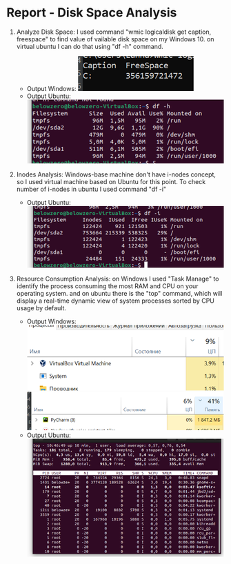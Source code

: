 # Report - Disk Space Analysis

1. Analyze Disk Space: I used command "wmic logicaldisk get caption, freespace" to find value of vailable disk space on my Windows 10. on virtual ubuntu I can do that using "df -h" command.
     - Output Windows: ![windows_output](https://github.com/MinusOne-1/DevOps_labs/blob/lab6_solution/lab6/DiskSpaceAnalysis_images/t1_p1_win_out.png)
     - Output Ubuntu: ![ubuntu_output](https://github.com/MinusOne-1/DevOps_labs/blob/lab6_solution/lab6/DiskSpaceAnalysis_images/t1_p1_ubuntu_out.png)

2. Inodes Analysis: Windows-base machine don't have i-nodes concept, so I used virtual machine based on Ubuntu for this point. To check number of i-nodes in ubuntu I used command "df -i"
    - Output Ubuntu: ![ubuntu_output](https://github.com/MinusOne-1/DevOps_labs/blob/lab6_solution/lab6/DiskSpaceAnalysis_images/t1_p2_ubuntu_out.png)
3. Resource Consumption Analysis: on Windows I used "Task Manage" to identify the process consuming the most RAM and CPU on your operating system. and on ubuntu there is the "top" command, which will display a real-time dynamic view of system processes sorted by CPU usage by default.
     - Output Windows: ![windows_output_cpu](https://github.com/MinusOne-1/DevOps_labs/blob/lab6_solution/lab6/DiskSpaceAnalysis_images/t1_p3_win_out.png) ![windows_output_ram](https://github.com/MinusOne-1/DevOps_labs/blob/lab6_solution/lab6/DiskSpaceAnalysis_images/t1_p3_win_out_2.png)
     - Output Ubuntu: ![ubuntu_output](https://github.com/MinusOne-1/DevOps_labs/blob/lab6_solution/lab6/DiskSpaceAnalysis_images/t1_p3_ubuntu_out.png)


